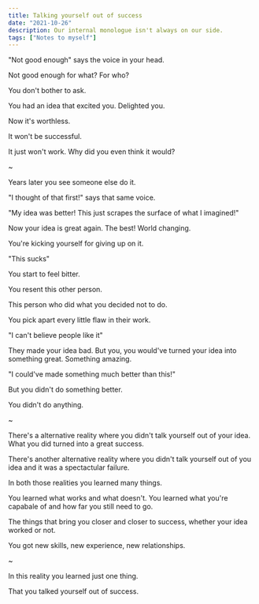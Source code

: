 ```yaml
---
title: Talking yourself out of success
date: "2021-10-26"
description: Our internal monologue isn't always on our side.
tags: ["Notes to myself"]
---
```


"Not good enough" says the voice in your head.

Not good enough for what? For who? 

You don't bother to ask.

You had an idea that excited you. Delighted you. 

Now it's worthless. 

It won't be successful. 

It just won't work. Why did you even think it would?

~

Years later you see someone else do it.

"I thought of that first!" says that same voice.

"My idea was better! This just scrapes the surface of what I imagined!"

Now your idea is great again. The best! World changing.

You're kicking yourself for giving up on it.

"This sucks"

You start to feel bitter. 

You resent this other person. 

This person who did what you decided not to do. 

You pick apart every little flaw in their work. 

"I can't believe people like it"

They made your idea bad. But you, you would've turned your idea into something great. Something amazing.

"I could've made something much better than this!"

But you didn't do something better.

You didn't do anything.

~

There's a alternative reality where you didn't talk yourself out of your idea. What you did turned into a great success.

There's another alternative reality where you didn't talk yourself out of you idea and it was a spectactular failure.

In both those realities you learned many things. 

You learned what works and what doesn't. You learned what you're capabale of and how far you still need to go. 

The things that bring you closer and closer to success, whether your idea worked or not.

You got new skills, new experience, new relationships. 

~

In this reality you learned just one thing.

That you talked yourself out of success.

